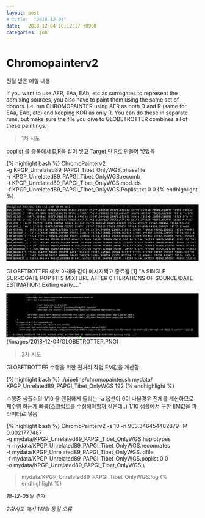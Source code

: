 ```yaml
---
layout: post
# title:  "2018-12-04"
date:   2018-12-04 10:12:17 +0900
categories: job
---
```


# Chromopainterv2

전달 받은 메일 내용

If you want to use AFR, EAa, EAb, etc as surrogates to represent the admixing sources, you also have to paint them using the same set of donors. I.e. run CHROMOPAINTER using AFR as both D and R  (same for EAa, EAb, etc) and keeping KOR as only R. You can do these in separate runs, but make sure the file you give to GLOBETROTTER combines all of these paintings.

>1차 시도

poplist 를 중복해서 D,R을 같이 넣고 Target 만 R로 만들어 넣었음

{% highlight bash %}
ChromoPainterv2 \
   -g KPGP_Unrelated89_PAPGI_Tibet_OnlyWGS.phasefile \
   -r KPGP_Unrelated89_PAPGI_Tibet_OnlyWGS.recomb \
   -t KPGP_Unrelated89_PAPGI_Tibet_OnlyWGS.mod.ids \
   -f KPGP_Unrelated89_PAPGI_Tibet_OnlyWGS.Poplist.txt 0 0
{% endhighlight %}

![chunklength](/images/2018-12-04/chunklength.PNG)

GLOBETROTTER 에서 아래와 같이 메시지찍고 종료됨
[1] "A SINGLE SURROGATE POP FITS MIXTURE AFTER 0 ITERATIONS OF SOURCE/DATE ESTIMATION! Exiting early...."

![GLOBETROTTER](/images/2018-12-04/GLOBETROTTER.PNG)(/images/2018-12-04/GLOBETROTTER.PNG)


>2차 시도

GLOBETROTTER 수행을 위한 전처리 작업 EM값을 계산함

{% highlight bash %}
./pipeline/chromopainter.sh mydata/ KPGP_Unrelated89_PAPGI_Tibet_OnlyWGS 192
{% endhighlight %}

수행중 샘플수의 1/10 을 랜덤하게 돌리는 -a 옵션이 0이 나올경우 전체를 계산하므로 재수행 하는게 빠름(스크립트를 수정해야할꺼 같은데..)
1/10 샘플에서 구한 EM값을 파라미터로 넣음

{% highlight bash %}
ChromoPainterv2 -s 10 -n 903.346454482879 -M 0.0021777487 \
  -g mydata/KPGP_Unrelated89_PAPGI_Tibet_OnlyWGS.haplotypes \
  -r mydata/KPGP_Unrelated89_PAPGI_Tibet_OnlyWGS.recomrates \
  -t mydata/KPGP_Unrelated89_PAPGI_Tibet_OnlyWGS.idfile \
  -f mydata/KPGP_Unrelated89_PAPGI_Tibet_OnlyWGS.poplist 0 0 \
  -o mydata/KPGP_Unrelated89_PAPGI_Tibet_OnlyWGS \
   > mydata/KPGP_Unrelated89_PAPGI_Tibet_OnlyWGS.log
{% endhighlight %}

_18-12-05일 추가_

 _2차시도 역시 1차와 동일 오류_